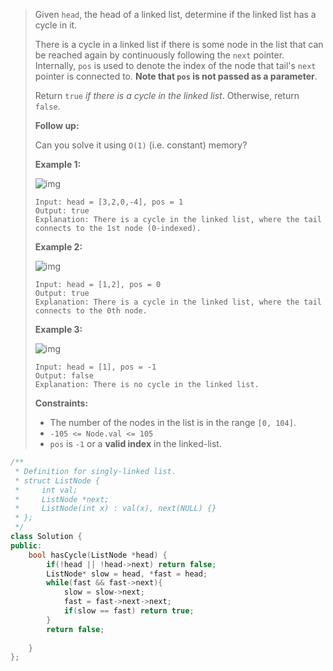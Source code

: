> Given `head`, the head of a linked list, determine if the linked list has a cycle in it.
>
> There is a cycle in a linked list if there is some node in the list that can be reached again by continuously following the `next` pointer. Internally, `pos` is used to denote the index of the node that tail's `next` pointer is connected to. **Note that `pos` is not passed as a parameter**.
>
> Return `true` *if there is a cycle in the linked list*. Otherwise, return `false`.
>
> **Follow up:**
>
> Can you solve it using `O(1)` (i.e. constant) memory?
>
>  
>
> **Example 1:**
>
> ![img](https://tva1.sinaimg.cn/large/007S8ZIlly1gjj5o3m758j30er04r0sr.jpg)
>
> ```
> Input: head = [3,2,0,-4], pos = 1
> Output: true
> Explanation: There is a cycle in the linked list, where the tail connects to the 1st node (0-indexed).
> ```
>
> **Example 2:**
>
> ![img](https://tva1.sinaimg.cn/large/007S8ZIlly1gjj5o4gyrkj305l02xglg.jpg)
>
> ```
> Input: head = [1,2], pos = 0
> Output: true
> Explanation: There is a cycle in the linked list, where the tail connects to the 0th node.
> ```
>
> **Example 3:**
>
> ![img](https://tva1.sinaimg.cn/large/007S8ZIlly1gjj5o41ajyj301t01twe9.jpg)
>
> ```
> Input: head = [1], pos = -1
> Output: false
> Explanation: There is no cycle in the linked list.
> ```
>
>  
>
> **Constraints:**
>
> - The number of the nodes in the list is in the range `[0, 104]`.
> - `-105 <= Node.val <= 105`
> - `pos` is `-1` or a **valid index** in the linked-list.

```cpp
/**
 * Definition for singly-linked list.
 * struct ListNode {
 *     int val;
 *     ListNode *next;
 *     ListNode(int x) : val(x), next(NULL) {}
 * };
 */
class Solution {
public:
    bool hasCycle(ListNode *head) {
        if(!head || !head->next) return false;
        ListNode* slow = head, *fast = head;
        while(fast && fast->next){
            slow = slow->next;
            fast = fast->next->next;
            if(slow == fast) return true;
        }
        return false;
        
    }
};
```

